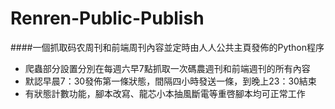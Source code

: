 Renren-Public-Publish
=====================

####一個抓取码农周刊和前端周刊內容並定時由人人公共主頁發佈的Python程序


 - 爬蟲部分設置分別在每週六早7點抓取一次碼農週刊和前端週刊的所有內容
 - 默認早晨7：30發佈第一條狀態，間隔四小時發送一條，到晚上23：30結束
 - 有狀態計數功能，腳本改寫、龍芯小本抽風斷電等重啓腳本均可正常工作

 

